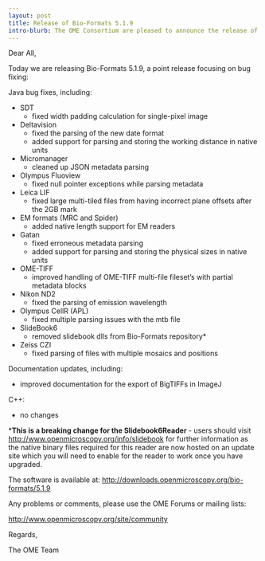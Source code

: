 ```yaml
---
layout: post
title: Release of Bio-Formats 5.1.9
intro-blurb: The OME Consortium are pleased to announce the release of Bio-Formats 5.1.9
---
```

Dear All,

Today we are releasing Bio-Formats 5.1.9, a point release focusing on
bug fixing:

Java bug fixes, including:

-  SDT
     - fixed width padding calculation for single-pixel image
-  Deltavision
     - fixed the parsing of the new date format
     - added support for parsing and storing the working distance in native units
-  Micromanager
     - cleaned up JSON metadata parsing
-  Olympus Fluoview
     - fixed null pointer exceptions while parsing metadata
-  Leica LIF
     - fixed large multi-tiled files from having incorrect plane offsets after the 2GB mark
-  EM formats (MRC and Spider)
     - added native length support for EM readers
-  Gatan
     - fixed erroneous metadata parsing
     - added support for parsing and storing the physical sizes in native units
-  OME-TIFF
     - improved handling of OME-TIFF multi-file fileset’s with partial metadata blocks
-  Nikon ND2
     - fixed the parsing of emission wavelength
-  Olympus CellR (APL)
     - fixed multiple parsing issues with the mtb file
-  SlideBook6
     - removed slidebook dlls from Bio-Formats repository*
-  Zeiss CZI
     - fixed parsing of files with multiple mosaics and positions

Documentation updates, including:

-  improved documentation for the export of BigTIFFs in ImageJ

C++:

-  no changes

***This is a breaking change for the Slidebook6Reader** - users should
   visit http://www.openmicroscopy.org/info/slidebook for further
   information as the native binary files required for this reader are
   now hosted on an update site which you will need to enable for the
   reader to work once you have upgraded.

The software is available at:
http://downloads.openmicroscopy.org/bio-formats/5.1.9

Any problems or comments, please use the OME Forums or mailing lists:

http://www.openmicroscopy.org/site/community

Regards,

The OME Team
